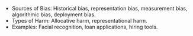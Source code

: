 - Sources of Bias: Historical bias, representation bias, measurement bias, algorithmic bias, deployment bias.
- Types of Harm: Allocative harm, representational harm.
- Examples: Facial recognition, loan applications, hiring tools.